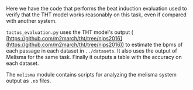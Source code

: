 Here we have the code that performs the beat induction evaluation used to
verify that the THT model works reasonably on this task, even if compared with
another system. 

`tactus_evaluation.py` uses the THT model's output (
[https://github.com/m2march/tht/tree/nips2016](https://github.com/m2march/tht/tree/nips2016))
to estimate the bpms of each passage in each dataset in `../datasets`. It also
uses the output of Melisma for the same task. Finally it outputs a table with
the accuracy on each dataset.

The `melisma` module contains scripts for analyzing the melisma system output
as `.nb` files.
